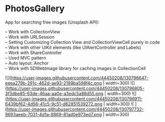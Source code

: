 # PhotosGallery
App for searching free images (Unsplash API):

– Work with CollectionView</br>
– Work with URLSession</br>
– Setting Customizing Collection View and CollectionViewCell purely in code</br>
– Work with other UIKit elements (like UIAlertController and Labels)</br>
– Work with ShareController</br>
– Used MVC pattern</br>
– Auto layout: Anchor</br>
– Work with SDWebImage library for сaching images in CollectionCell</br>


![](https://user-images.githubusercontent.com/44450208/130796647-eeea279b-291c-462d-ae93-2199ba598f4c.png | width=300)
![](https://user-images.githubusercontent.com/44450208/130796805-3f3dbe85-63de-46aa-aa0e-a3edc5a88d55.png | width=300)
![](https://user-images.githubusercontent.com/44450208/130796911-6439bf62-4d56-41c5-9c51-d62851539272.png | width=300)
![ ](https://user-images.githubusercontent.com/44450208/130797732-9693aeeb-7031-4d1a-8869-81ad0e973ed7.png | width=300)

